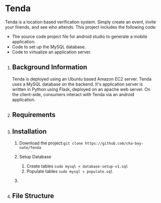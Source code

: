 # Tenda
Tenda is a location based verification system. Simply create an event, invite your friends, and see who attends. This project includes the following code: 
<ul>
 <li>The source code project file for android studio to generate a mobile application.</li>
 <li>Code to set up the MySQL database.</li>
 <li>Code to virtualize an application server.</li>
</ul>
<ol>
 
 <li> 
  <h2>Background Information</h2>
  <p>Tenda is deployed using an Ubuntu based Amazon EC2 server. Tenda uses a MySQL database on the backend. It's application   server is written in Python using Flask, deployed on an apache web server. On the client-side, consumers interact with Tenda via an android application.</p> 
 </li> 
 
 <li>
  <h2>Requirements</h2>
 </li>
 
  <li>
   <h2>Installation</h2>
  <ol>
  <li><p>Download the project:<code>git clone https://github.com/cha-boy-nate/Tenda</code></p></li>
   <li>
   <p>Setup Database</p>
   
   <ol>
    <li>Create tables <code>sudo mysql < database-setup-v1.sql</code></li> 
    <li>Populate tables <code>sudo mysql < populate.sql</code></li> 
   </ol>
   
   </li>
  
   <li><p><code></code></p></li>
  
  
  
 
  </ol> 
 </li>
 

  
 <li>
  <h2>File Structure</h2>
 </li>
</ol>

